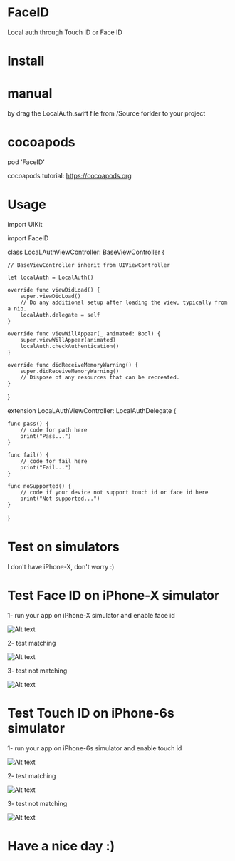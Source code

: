 # FaceID
Local auth through Touch ID or Face ID

# Install

# manual

by drag the LocalAuth.swift file from /Source forlder to your project

# cocoapods

pod 'FaceID'

cocoapods tutorial: https://cocoapods.org

# Usage 

import UIKit

import FaceID

class LocaLAuthViewController: BaseViewController {

    // BaseViewController inherit from UIViewController
    
    let localAuth = LocalAuth()
    
    override func viewDidLoad() {
        super.viewDidLoad()
        // Do any additional setup after loading the view, typically from a nib.
        localAuth.delegate = self
    }
    
    override func viewWillAppear(_ animated: Bool) {
        super.viewWillAppear(animated)
        localAuth.checkAuthentication()
    }

    override func didReceiveMemoryWarning() {
        super.didReceiveMemoryWarning()
        // Dispose of any resources that can be recreated.
    }
    
}

extension LocaLAuthViewController: LocalAuthDelegate
{

    func pass() {
        // code for path here
        print("Pass...")
    }
    
    func fail() {
        // code for fail here
        print("Fail...")
    }
    
    func noSupported() {
        // code if your device not support touch id or face id here
        print("Not supported...")
    }
    
}

# Test on simulators

I don't have iPhone-X, don't worry :)

# Test Face ID on iPhone-X simulator

1- run your app on iPhone-X simulator and enable face id

![Alt text](https://s10.postimg.org/jdr737i3d/i_Phone_X-_Enrolled.png?raw=true "Enable Face ID")

2- test matching

![Alt text](https://s10.postimg.org/ymh4gzyx5/i_Phone_X-_Matched.png?raw=true "Face ID matching")

3- test not matching

![Alt text](https://s10.postimg.org/tb27wa54p/i_Phone_X-_Not_Matched.png?raw=true "Face ID not mathching")

# Test Touch ID on iPhone-6s simulator

1- run your app on iPhone-6s simulator and enable touch id

![Alt text](https://s10.postimg.org/y8fshvce1/i_Phone6s-_Enrolled.png?raw=true "Enable Touch ID")

2- test matching

![Alt text](https://s10.postimg.org/zbzwtc4ll/i_Phone6s-_Matched.png?raw=true "Touch ID matching")

3- test not matching

![Alt text](https://s10.postimg.org/y9pqase2h/i_Phone6s-_Not_Matched.png?raw=true "Touch ID not matching")


# Have a nice day :)
